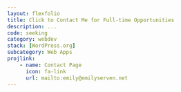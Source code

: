 ```yaml
---
layout: flexfolio
title: Click to Contact Me for Full-time Opportunities
description: ...
code: seeking
category: webdev
stack: [WordPress.org]
subcategory: Web Apps
projlink:
    - name: Contact Page
      icon: fa-link
      url: mailto:emily@emilyserven.net
---
```

